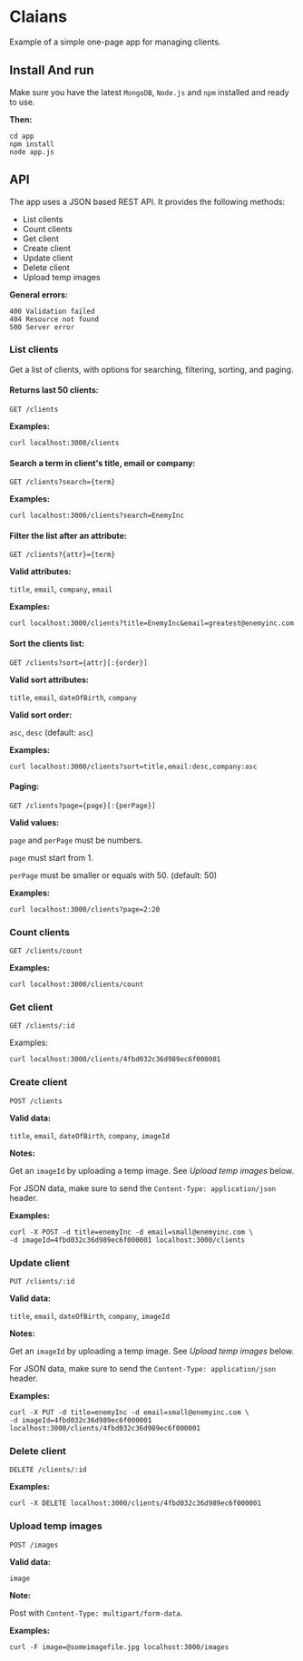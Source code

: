 # Claians

Example of a simple one-page app for managing clients.


## Install And run

Make sure you have the latest `MongoDB`, `Node.js` and `npm` installed and ready to use.

**Then:**

    cd app
    npm install
    node app.js


## API

The app uses a JSON based REST API. It provides the following methods:

- List clients
- Count clients
- Get client
- Create client
- Update client
- Delete client
- Upload temp images

**General errors:**

    400 Validation failed
    404 Resource not found
    500 Server error


### List clients

Get a list of clients, with options for searching, filtering, sorting, and paging.


#### Returns last 50 clients:

    GET /clients

**Examples:** 
  
    curl localhost:3000/clients


#### Search a term in client's title, email or company:

    GET /clients?search={term}

**Examples:** 

    curl localhost:3000/clients?search=EnemyInc


#### Filter the list after an attribute:

    GET /clients?{attr}={term}

**Valid attributes:**

`title`, `email`, `company`, `email`

**Examples:** 

    curl localhost:3000/clients?title=EnemyInc&email=greatest@enemyinc.com


#### Sort the clients list:

    GET /clients?sort={attr}[:{order}]

**Valid sort attributes:**

`title`, `email`, `dateOfBirth`, `company`

**Valid sort order:**

`asc`, `desc` (default: `asc`)

**Examples:**

    curl localhost:3000/clients?sort=title,email:desc,company:asc


#### Paging:

    GET /clients?page={page}[:{perPage}]

**Valid values:**

`page` and `perPage` must be numbers. 

`page` must start from 1.

`perPage` must be smaller or equals with 50. (default: 50)

**Examples:**

    curl localhost:3000/clients?page=2:20


### Count clients

    GET /clients/count

**Examples:**

    curl localhost:3000/clients/count


### Get client

    GET /clients/:id


Examples: 

    curl localhost:3000/clients/4fbd032c36d989ec6f000001


### Create client

    POST /clients

**Valid data:**

`title`, `email`, `dateOfBirth`, `company`, `imageId`

**Notes:**

Get an `imageId` by uploading a temp image. See *Upload temp images* below.

For JSON data, make sure to send the `Content-Type: application/json` header.

**Examples:** 

    curl -X POST -d title=enemyInc -d email=small@enemyinc.com \
    -d imageId=4fbd032c36d989ec6f000001 localhost:3000/clients


### Update client

    PUT /clients/:id

**Valid data:**

`title`, `email`, `dateOfBirth`, `company`, `imageId`

**Notes:**

Get an `imageId` by uploading a temp image. See *Upload temp images* below.

For JSON data, make sure to send the `Content-Type: application/json` header.


**Examples:** 

    curl -X PUT -d title=enemyInc -d email=small@enemyinc.com \
    -d imageId=4fbd032c36d989ec6f000001 localhost:3000/clients/4fbd032c36d989ec6f000001


### Delete client

    DELETE /clients/:id

**Examples:**

    curl -X DELETE localhost:3000/clients/4fbd032c36d989ec6f000001


### Upload temp images

    POST /images

**Valid data:**

`image`

**Note:** 

Post with `Content-Type: multipart/form-data`.

**Examples:**

    curl -F image=@someimagefile.jpg localhost:3000/images
